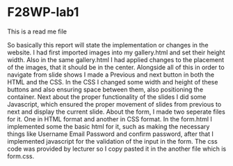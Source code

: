 # F28WP-lab1

This is a read me file

So basically this report will state the implementation or changes in the website. I had first imported images into my gallery.html and set their height width. Also in the same gallery.html I had applied changes to the placement of the images, that it should be in the center. Alongside all of this in order to navigate from slide shows I made a Previous and next button in both the HTML and the CSS. In the CSS I changed some width and height of these buttons and also ensuring space between them, also positioning the container. Next about the proper functionality of the slides I did some Javascript, which ensured the proper movement of slides from previous to next and display the current slide. About the form, I made two seperate files for it. One in HTML format and another in CSS format. In the form.html I implemented some the basic html for it, such as making the necessary things like Username Email Password and confirm password, after that I implemented javascript for the validation of the input in the form. The css code was provided by lecturer so I copy pasted it in the another file which is form.css.
